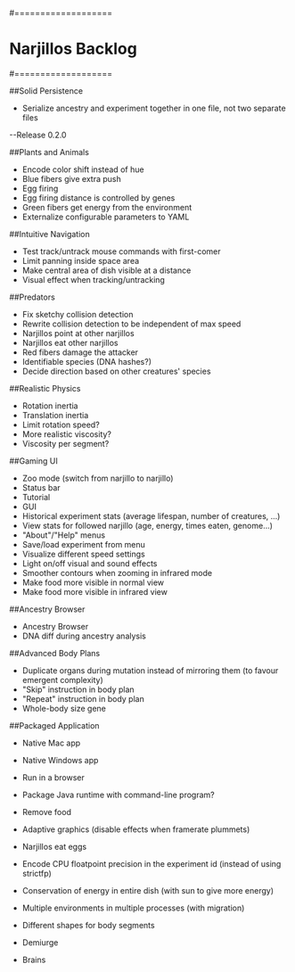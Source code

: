 #===================
# Narjillos Backlog
#===================

##Solid Persistence
* Serialize ancestry and experiment together in one file, not two separate files

--Release 0.2.0

##Plants and Animals
* Encode color shift instead of hue
* Blue fibers give extra push
* Egg firing
* Egg firing distance is controlled by genes
* Green fibers get energy from the environment
* Externalize configurable parameters to YAML

##Intuitive Navigation
* Test track/untrack mouse commands with first-comer
* Limit panning inside space area
* Make central area of dish visible at a distance
* Visual effect when tracking/untracking

##Predators
* Fix sketchy collision detection
* Rewrite collision detection to be independent of max speed
* Narjillos point at other narjillos
* Narjillos eat other narjillos
* Red fibers damage the attacker
* Identifiable species (DNA hashes?)
* Decide direction based on other creatures' species

##Realistic Physics
* Rotation inertia
* Translation inertia
* Limit rotation speed?
* More realistic viscosity?
* Viscosity per segment?

##Gaming UI
* Zoo mode (switch from narjillo to narjillo)
* Status bar
* Tutorial
* GUI
* Historical experiment stats (average lifespan, number of creatures, ...)
* View stats for followed narjillo (age, energy, times eaten, genome...)
* "About"/"Help" menus
* Save/load experiment from menu
* Visualize different speed settings
* Light on/off visual and sound effects
* Smoother contours when zooming in infrared mode
* Make food more visible in normal view
* Make food more visible in infrared view

##Ancestry Browser
* Ancestry Browser
* DNA diff during ancestry analysis

##Advanced Body Plans
* Duplicate organs during mutation instead of mirroring them (to favour emergent complexity)
* "Skip" instruction in body plan
* "Repeat" instruction in body plan
* Whole-body size gene

##Packaged Application
* Native Mac app
* Native Windows app
* Run in a browser
* Package Java runtime with command-line program?

* Remove food
* Adaptive graphics (disable effects when framerate plummets)
* Narjillos eat eggs
* Encode CPU floatpoint precision in the experiment id (instead of using strictfp)
* Conservation of energy in entire dish (with sun to give more energy)
* Multiple environments in multiple processes (with migration)
* Different shapes for body segments
* Demiurge
* Brains
